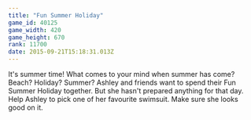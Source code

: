 ```yaml
---
title: "Fun Summer Holiday"
game_id: 40125
game_width: 420
game_height: 670
rank: 11700
date: 2015-09-21T15:18:31.013Z
---
```

It's summer time! What comes to your mind when summer has come? Beach? Holiday? Summer? Ashley and friends want to spend their Fun Summer Holiday together. But she hasn't prepared anything for that day. Help Ashley to pick one of her favourite swimsuit. Make sure she looks good on it.